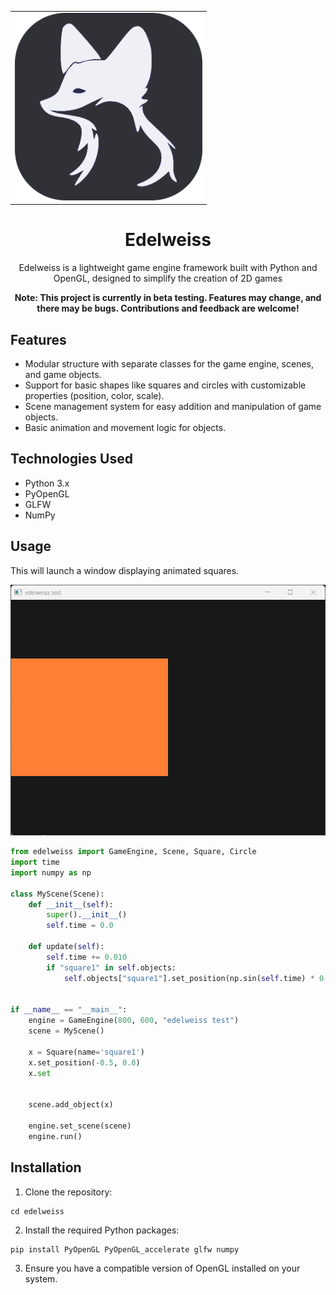 <div style="text-align: center;">
  <table>
    <tr>
      <td style="text-align: center;">
        <img src="https://github.com/SayHelloRoman/Edelweiss/blob/main/image/edelweiss.png" alt="Edelweiss Logo" style="max-width: 300px;">
      </td>
    </tr>
  </table>
  <h1>Edelweiss</h1>
  <p>Edelweiss is a lightweight game engine framework built with Python and OpenGL, designed to simplify the creation of 2D games</p>
  <p style="font-weight:bold;">Note: This project is currently in beta testing. Features may change, and there may be bugs. Contributions and feedback are welcome!</p>
</div>

## Features

- Modular structure with separate classes for the game engine, scenes, and game objects.
- Support for basic shapes like squares and circles with customizable properties (position, color, scale).
- Scene management system for easy addition and manipulation of game objects.
- Basic animation and movement logic for objects.

## Technologies Used

- Python 3.x
- PyOpenGL
- GLFW
- NumPy

## Usage

This will launch a window displaying animated squares.

<div style="text-align: center;">
  <img src="https://github.com/SayHelloRoman/Edelweiss/blob/main/image/example.gif" alt="GIF">
</div>  

```python
from edelweiss import GameEngine, Scene, Square, Circle
import time
import numpy as np

class MyScene(Scene):
    def __init__(self):
        super().__init__()
        self.time = 0.0

    def update(self):
        self.time += 0.010
        if "square1" in self.objects:
            self.objects["square1"].set_position(np.sin(self.time) * 0.5, 0.0)


if __name__ == "__main__":
    engine = GameEngine(800, 600, "edelweiss test")
    scene = MyScene()

    x = Square(name='square1')
    x.set_position(-0.5, 0.0)
    x.set
    

    scene.add_object(x)

    engine.set_scene(scene)
    engine.run()
```

## Installation

1. Clone the repository:

```git clone https://github.com/yourusername/edelweiss.git
cd edelweiss
```

2. Install the required Python packages:
```
pip install PyOpenGL PyOpenGL_accelerate glfw numpy
```

3. Ensure you have a compatible version of OpenGL installed on your system.